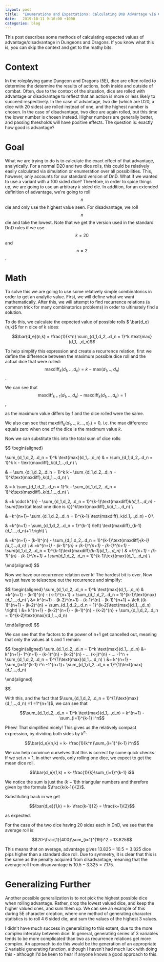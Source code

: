 ```yaml
---
layout: post
title:  "Enumerations and Expectations: Calculating DnD Advantage via Combinatorics"
date:   2019-10-11 9:16:00 +1000
categories: blog
---
```

This post describes some methods of calculating expected values of advantage/disadvantage in Dungeons and Dragons. If you know what this is, you can skip the context and get to the mathy bits. 


# Context
In the roleplaying game Dungeon and Dragons (5E), dice are often rolled to determine the determine the results of actions, both inside and outside of combat. Often, due to the context of the situation, dice are rolled with advantage or disadvantage to reflect that an action is more or less likely to succeed respectively. In the case of advantage, two die (which are D20, a dice with 20 sides) are rolled instead of one, and the highest number is chosen. In the case of disadvantage, two dice are again rolled, but this time the lower number is chosen instead. Higher numbers are generally better, and passing thresholds will have positive effects. The question is: exactly how good is advantage?

# Goal

What we are trying to do is to calculate the exact effect of that advantage, analytically. For a normal D20 and two dice rolls, this could be relatively easily calculated via simulation or enumeration over all possibilities. This, however, only accounts for our standard version of DnD. What if we wanted to use a variant with a 100 sided dice? Therefore, in order to spice things up, we are going to use an arbitrary $k$ sided die. In addition, for an extended definition of advantage, we're going to roll $$n$$ die and only use the highest value seen. For disadvantage, we roll $$n$$ die and take the lowest. Note that we get the version used in the standard DnD rules if we use $$k=20$$ and $$n=2$$. 


# Math
To solve this we are going to use some relatively simple combinatorics in order to get an analytic value. First, we will define what we want mathematically. After this, we will attempt to find recurrence relations (a common trick for many combinatorics problems) in order to ultimately find a solution. 


To do this, we calculate the expected value of possible rolls $ \bar{d_e}(n,k)$ for n dice of k sides:

$$\bar{d_e}(n,k) = \frac{1}{k^n} \sum_{d_1,d_2,..d_n = 1}^k \text{max}(d_1,..,d_n)$$


To help simplify this expression and create a recurrence relation, first we define the difference between the maximum possible dice roll and the actual dice that were rolled:
 $$\text{maxdiff}_k(d_1,..,d_n) = k - \text{max}(d_1,..,d_n)$$. 

We can see that $$\text{maxdiff}_{k+1}(d_1,..,d_n)-\text{maxdiff}_{k}(d_1,..,d_n) = 1$$,

as the maximum value differs by 1 and the dice rolled were the same. 

We also can see that 
$\text{maxdiff}_k(d_1,..,k,..,d_n) = 0$,
i.e. the max difference equals zero when one of the dice is the maximum value $k$. 

Now we can substitute this into the total sum of dice rolls:

$$
\begin{aligned}


 \sum_{d_1,d_2,..d_n = 1}^k \text{max}(d_1,..,d_n) &  = \sum_{d_1,d_2,..d_n = 1}^k k - \text{maxdiff}_k(d_1,..,d_n) \\

& = \sum_{d_1,d_2,..d_n = 1}^k k -  \sum_{d_1,d_2,..d_n = 1}^k\text{maxdiff}_k(d_1,..,d_n) \\

& = k \sum_{d_1,d_2,..d_n = 1}^k -  \sum_{d_1,d_2,..d_n = 1}^k\text{maxdiff}_k(d_1,..,d_n) \\

& =k \cdot k^{n} - \sum_{d_1,d_2,..d_n = 1}^{k-1}\text{maxdiff}_k(d_1,..,d_n) - \sum_{\text{at least one dice is k}}^k\text{maxdiff}_k(d_1,..,d_n) \\

& =k^{n+1}- \sum_{d_1,d_2,..d_n = 1}^{k-1} \text{maxdiff}_k(d_1,..,d_n) - 0 \\

& =k^{n+1} -  \sum_{d_1,d_2,..d_n = 1}^{k-1} \left( \text{maxdiff}_{k-1}(d_1,..,d_n)+1 \right) \\

& =k^{n+1} - (k-1)^{n} - \sum_{d_1,d_2,..d_n = 1}^{k-1}\text{maxdiff}_{k-1}(d_1,..,d_n)  \\
& =k^{n+1} - (k-1)^{n} + (k-1)^{n+1} - (k-1)^{n+1} - \sum_{d_1,d_2,..d_n = 1}^{k-1}\text{maxdiff}_{k-1}(d_1,..,d_n)  \\
& =k^{n+1} - (k-1)^{n} - (k-1)^{n+1} + \sum_{d_1,d_2,..d_n = 1}^{k-1}\text{max}(d_1,..,d_n)  \\

\end{aligned}
$$

Now we have our recurrence relation over k! The hardest bit is over. Now we just have to telescope out the recurrence and simplify:

$$
\begin{aligned}
\sum_{d_1,d_2,..d_n = 1}^k \text{max}(d_1,..,d_n) & =k^{n+1} - (k-1)^{n} - (k-1)^{n+1} + \sum_{d_1,d_2,..d_n = 1}^{k-1}\text{max}(d_1,..,d_n) \\
 &= k^{n+1} - (k-2)^{n+1} - (k-1)^{n} - (k-1)^{n+1} + \left ((k-1)^{n+1} - (k-2)^{n}  +  \sum_{d_1,d_2,..d_n = 1}^{k-2}\text{max}(d_1,..,d_n) \right) \\
 &= k^{n+1} - (k-2)^{n+1} - (k-1)^{n}   - (k-2)^{n}  + \sum_{d_1,d_2,..d_n = 1}^{k-2}\text{max}(d_1,..,d_n) 

  \end{aligned}
 $$
 
We can see that the factors to the power of n+1 get cancelled out, meaning that only the values at k and 1 remain:

 $$
\begin{aligned}
  \sum_{d_1,d_2,..d_n = 1}^k \text{max}(d_1,..,d_n) &= k^{n+1}- 1^{n+1} - (k-1)^{n}   - (k-2)^{n} - ... (k-j)^{n} - ... -1^n  + \sum_{d_1,d_2,..d_n = 1}^{1}\text{max}(d_1,..,d_n) \\
    &= k^{n+1}   - \sum_{i=1}^{k-1}  i^n  -1^{n+1}+ \sum_{d_1,d_2,..d_n = 1}^{1}\text{max}(d_1,..,d_n)

 \end{aligned}

 $$


With this, and the fact that $\sum_{d_1,d_2,..d_n = 1}^{1}\text{max}(d_1,..,d_n) =1 =1^{n+1}$, we can see that 

$$\sum_{d_1,d_2,..d_n = 1}^k \text{max}(d_1,..,d_n) = k^{n+1} - \sum_{i=1}^{k-1} i^n$$


Phew! That simplified nicely! This gives us the relatively compact expression, by dividing both sides by $k^n$:

$$\bar{d_e}(n,k) = k- \frac{1}{k^n}\sum_{i=1}^{k-1} i^n$$

We can help convince ourselves that this is correct by some quick checks. If we set $n=1$, in other words, only rolling one dice, we expect to get the mean dice roll.

$$\bar{d_e}(1,k) = k- \frac{1}{k}\sum_{i=1}^{k-1} i$$

We notice the sum is just the $(k-1)$th triangular numbers and therefore given by the formula $\frac{k(k-1)}{2}$.

Substituting back in we get 

$$\bar{d_e}(1,k) = k- \frac{k-1}{2} = \frac{k+1}{2}$$

as expected.


For the case of the two dice having 20 sides each in DnD, we see that the average roll is:


$$20-\frac{1}{400}\sum_{i=1}^{19}i^2 = 13.825$$

This means that on average, advantage gives $13.825 - 10.5 = 3.325$ dice pips higher than a standard dice roll. Due to symmetry, it is clear that this is the same as the penalty acquired from disadvantage, meaning that the average roll from disadvantage is $10.5 - 3.325 =  7.175$.


# Generalizing Further

Another possible generalization is to not pick the highest possible dice when rolling advantage. Rather, drop the lowest valued dice, and keep the higher valued ones, and sum them up. We can see an example of this during 5E character creation, where one method of generating character statistics is to roll 4 6 sided die, and sum the values of the highest 3 values.

I didn't have much success in generalizing to this extent, due to the more complex interplay between dice. In general, generating series of 3 variables tends to be more complicated than two as recurrence relations get more complex. An approach to do this would be the generation of an appropriate 2 variable generating function, although I haven't had much luck with doing this - although I'd be keen to hear if anyone knows a good approach to this. 

